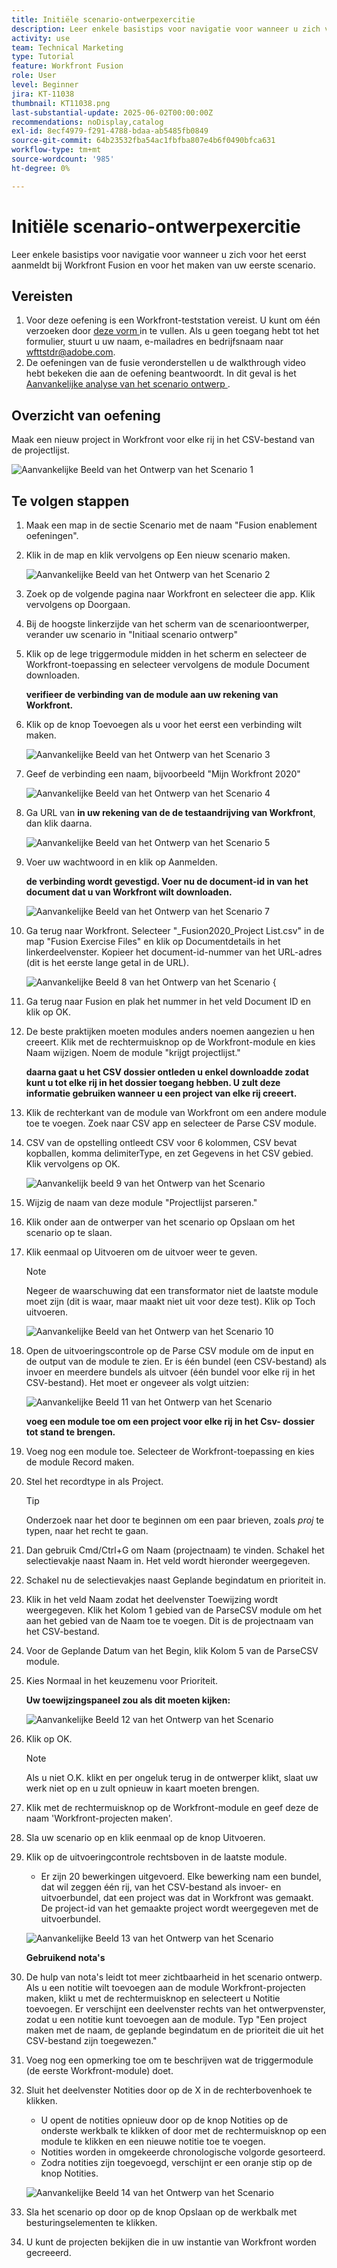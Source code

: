 ```yaml
---
title: Initiële scenario-ontwerpexercitie
description: Leer enkele basistips voor navigatie voor wanneer u zich voor het eerst aanmeldt bij Workfront Fusion en voor het maken van uw eerste scenario.
activity: use
team: Technical Marketing
type: Tutorial
feature: Workfront Fusion
role: User
level: Beginner
jira: KT-11038
thumbnail: KT11038.png
last-substantial-update: 2025-06-02T00:00:00Z
recommendations: noDisplay,catalog
exl-id: 8ecf4979-f291-4788-bdaa-ab5485fb0849
source-git-commit: 64b23532fba54ac1fbfba807e4b6f0490bfca631
workflow-type: tm+mt
source-wordcount: '985'
ht-degree: 0%

---
```


# Initiële scenario-ontwerpexercitie

Leer enkele basistips voor navigatie voor wanneer u zich voor het eerst aanmeldt bij Workfront Fusion en voor het maken van uw eerste scenario.

## Vereisten

1. Voor deze oefening is een Workfront-teststation vereist. U kunt om één verzoeken door [ deze vorm ](https://forms.office.com/r/f1J8HRGrNY) in te vullen. Als u geen toegang hebt tot het formulier, stuurt u uw naam, e-mailadres en bedrijfsnaam naar wfttstdr@adobe.com.
1. De oefeningen van de fusie veronderstellen u de walkthrough video hebt bekeken die aan de oefening beantwoordt. In dit geval is het [ Aanvankelijke analyse van het scenario ontwerp ](https://experienceleague.adobe.com/docs/workfront-learn/tutorials-workfront/fusion/understand-the-basics/initial-scenario-design-walkthrough.html?lang=en).


## Overzicht van oefening

Maak een nieuw project in Workfront voor elke rij in het CSV-bestand van de projectlijst.

![ Aanvankelijke Beeld van het Ontwerp van het Scenario 1 ](../12-exercises/assets/initial-scenario-design-1.png)

## Te volgen stappen

1. Maak een map in de sectie Scenario met de naam &quot;Fusion enablement oefeningen&quot;.
1. Klik in de map en klik vervolgens op Een nieuw scenario maken.

   ![ Aanvankelijke Beeld van het Ontwerp van het Scenario 2 ](../12-exercises/assets/initial-scenario-design-2.png)

1. Zoek op de volgende pagina naar Workfront en selecteer die app. Klik vervolgens op Doorgaan.
1. Bij de hoogste linkerzijde van het scherm van de scenarioontwerper, verander uw scenario in &quot;Initiaal scenario ontwerp&quot;
1. Klik op de lege triggermodule midden in het scherm en selecteer de Workfront-toepassing en selecteer vervolgens de module Document downloaden.

   **verifieer de verbinding van de module aan uw rekening van Workfront.**

1. Klik op de knop Toevoegen als u voor het eerst een verbinding wilt maken.

   ![ Aanvankelijke Beeld van het Ontwerp van het Scenario 3 ](../12-exercises/assets/initial-scenario-design-3.png)

1. Geef de verbinding een naam, bijvoorbeeld &quot;Mijn Workfront 2020&quot;

   ![ Aanvankelijke Beeld van het Ontwerp van het Scenario 4 ](../12-exercises/assets/initial-scenario-design-4.png)

1. Ga URL van **in uw rekening van de de testaandrijving van Workfront**, dan klik daarna.

   ![ Aanvankelijke Beeld van het Ontwerp van het Scenario 5 ](../12-exercises/assets/initial-scenario-design-5.png)

1. Voer uw wachtwoord in en klik op Aanmelden.

   **de verbinding wordt gevestigd. Voer nu de document-id in van het document dat u van Workfront wilt downloaden.**

   ![ Aanvankelijke Beeld van het Ontwerp van het Scenario 7 ](../12-exercises/assets/initial-scenario-design-7.png)

1. Ga terug naar Workfront. Selecteer &quot;_Fusion2020_Project List.csv&quot; in de map &quot;Fusion Exercise Files&quot; en klik op Documentdetails in het linkerdeelvenster. Kopieer het document-id-nummer van het URL-adres (dit is het eerste lange getal in de URL).

   ![ Aanvankelijke Beeld 8 van het Ontwerp van het Scenario {](../12-exercises/assets/initial-scenario-design-8.png)

1. Ga terug naar Fusion en plak het nummer in het veld Document ID en klik op OK.
1. De beste praktijken moeten modules anders noemen aangezien u hen creeert. Klik met de rechtermuisknop op de Workfront-module en kies Naam wijzigen. Noem de module &quot;krijgt projectlijst.&quot;

   **daarna gaat u het CSV dossier ontleden u enkel downloadde zodat kunt u tot elke rij in het dossier toegang hebben. U zult deze informatie gebruiken wanneer u een project van elke rij creeert.**

1. Klik de rechterkant van de module van Workfront om een andere module toe te voegen. Zoek naar CSV app en selecteer de Parse CSV module.
1. CSV van de opstelling ontleedt CSV voor 6 kolommen, CSV bevat kopballen, komma delimiterType, en zet Gegevens in het CSV gebied. Klik vervolgens op OK.

   ![ Aanvankelijk beeld 9 van het Ontwerp van het Scenario ](../12-exercises/assets/initial-scenario-design-9.png)

1. Wijzig de naam van deze module &quot;Projectlijst parseren.&quot;
1. Klik onder aan de ontwerper van het scenario op Opslaan om het scenario op te slaan.
1. Klik eenmaal op Uitvoeren om de uitvoer weer te geven.

   >[!NOTE]
   >
   >Negeer de waarschuwing dat een transformator niet de laatste module moet zijn (dit is waar, maar maakt niet uit voor deze test). Klik op Toch uitvoeren.

   ![ Aanvankelijke Beeld van het Ontwerp van het Scenario 10 ](../12-exercises/assets/initial-scenario-design-10.png)

1. Open de uitvoeringscontrole op de Parse CSV module om de input en de output van de module te zien. Er is één bundel (een CSV-bestand) als invoer en meerdere bundels als uitvoer (één bundel voor elke rij in het CSV-bestand). Het moet er ongeveer als volgt uitzien:

   ![ Aanvankelijke Beeld 11 van het Ontwerp van het Scenario ](../12-exercises/assets/initial-scenario-design-11.png)

   **voeg een module toe om een project voor elke rij in het Csv- dossier tot stand te brengen.**

1. Voeg nog een module toe. Selecteer de Workfront-toepassing en kies de module Record maken.
1. Stel het recordtype in als Project.

   >[!TIP]
   >
   >Onderzoek naar het door te beginnen om een paar brieven, zoals *proj* te typen, naar het recht te gaan.

1. Dan gebruik Cmd/Ctrl+G om Naam (projectnaam) te vinden. Schakel het selectievakje naast Naam in. Het veld wordt hieronder weergegeven.
1. Schakel nu de selectievakjes naast Geplande begindatum en prioriteit in.
1. Klik in het veld Naam zodat het deelvenster Toewijzing wordt weergegeven. Klik het Kolom 1 gebied van de ParseCSV module om het aan het gebied van de Naam toe te voegen. Dit is de projectnaam van het CSV-bestand.
1. Voor de Geplande Datum van het Begin, klik Kolom 5 van de ParseCSV module.
1. Kies Normaal in het keuzemenu voor Prioriteit.

   **Uw toewijzingspaneel zou als dit moeten kijken:**

   ![ Aanvankelijke Beeld 12 van het Ontwerp van het Scenario ](../12-exercises/assets/initial-scenario-design-12.png)

1. Klik op OK.

   >[!NOTE]
   >
   >Als u niet O.K. klikt en per ongeluk terug in de ontwerper klikt, slaat uw werk niet op en u zult opnieuw in kaart moeten brengen.

1. Klik met de rechtermuisknop op de Workfront-module en geef deze de naam &#39;Workfront-projecten maken&#39;.
1. Sla uw scenario op en klik eenmaal op de knop Uitvoeren.
1. Klik op de uitvoeringcontrole rechtsboven in de laatste module.

   + Er zijn 20 bewerkingen uitgevoerd. Elke bewerking nam een bundel, dat wil zeggen één rij, van het CSV-bestand als invoer- en uitvoerbundel, dat een project was dat in Workfront was gemaakt. De project-id van het gemaakte project wordt weergegeven met de uitvoerbundel.

   ![ Aanvankelijke Beeld 13 van het Ontwerp van het Scenario ](../12-exercises/assets/initial-scenario-design-13.png)

   **Gebruikend nota&#39;s**

1. De hulp van nota&#39;s leidt tot meer zichtbaarheid in het scenario ontwerp. Als u een notitie wilt toevoegen aan de module Workfront-projecten maken, klikt u met de rechtermuisknop en selecteert u Notitie toevoegen. Er verschijnt een deelvenster rechts van het ontwerpvenster, zodat u een notitie kunt toevoegen aan de module. Typ &quot;Een project maken met de naam, de geplande begindatum en de prioriteit die uit het CSV-bestand zijn toegewezen.&quot;
1. Voeg nog een opmerking toe om te beschrijven wat de triggermodule (de eerste Workfront-module) doet.
1. Sluit het deelvenster Notities door op de X in de rechterbovenhoek te klikken.

   + U opent de notities opnieuw door op de knop Notities op de onderste werkbalk te klikken of door met de rechtermuisknop op een module te klikken en een nieuwe notitie toe te voegen.
   + Notities worden in omgekeerde chronologische volgorde gesorteerd.
   + Zodra notities zijn toegevoegd, verschijnt er een oranje stip op de knop Notities.

   ![ Aanvankelijke Beeld 14 van het Ontwerp van het Scenario ](../12-exercises/assets/initial-scenario-design-14.png)

1. Sla het scenario op door op de knop Opslaan op de werkbalk met besturingselementen te klikken.
1. U kunt de projecten bekijken die in uw instantie van Workfront worden gecreeerd.
